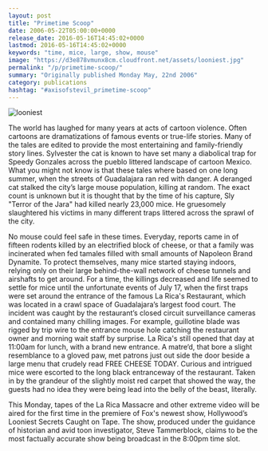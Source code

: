 ```yaml
---
layout: post
title: "Primetime Scoop"
date: 2006-05-22T05:00:00+0000
release_date: 2016-05-16T14:45:02+0000
lastmod: 2016-05-16T14:45:02+0000
keywords: "time, mice, large, show, mouse"
image: "https://d3e878vmunx8cm.cloudfront.net/assets/looniest.jpg"
permalink: "/p/primetime-scoop/"
summary: "Originally published Monday May, 22nd 2006"
category: publications
hashtag: "#axisofstevil_primetime-scoop"
---
```


[id_1]: https://d3e878vmunx8cm.cloudfront.net/assets/looniest.jpg "looniest"

![looniest][id_1]

The world has laughed for many years at acts of cartoon violence. Often cartoons are dramatizations of famous events or true-life stories. Many of the tales are edited to provide the most entertaining and family-friendly story lines. Sylvester the cat is known to have set many a diabolical trap for Speedy Gonzales across the pueblo littered landscape of cartoon Mexico. What you might not know is that these tales where based on one long summer, when the streets of Guadalajara ran red with danger. A deranged cat stalked the city’s large mouse population, killing at random. The exact count is unknown but it is thought that by the time of his capture, Sly "Terror of the Jara" had killed nearly 23,000 mice. He gruesomely slaughtered his victims in many different traps littered across the sprawl of the city. 
           
No mouse could feel safe in these times. Everyday, reports came in of fifteen rodents killed by an electrified block of cheese, or that a family was incinerated when fed tamales filled with small amounts of Napoleon Brand Dynamite. To protect themselves, many mice started staying indoors, relying only on their large behind-the-wall network of cheese tunnels and airshafts to get around. For a time, the killings decreased and life seemed to settle for mice until the unfortunate events of July 17, when the first traps were set around the entrance of the famous La Rica's Restaurant, which was located in a crawl space of Guadalajara’s largest food court. The incident was caught by the restaurant’s closed circuit surveillance cameras and contained many chilling images. For example, guillotine blade was rigged by trip wire to the entrance mouse hole catching the restaurant owner and morning wait staff by surprise. La Rica's still opened that day at 11:00am for lunch, with a brand new entrance. A matre‘d, that bore a slight resemblance to a gloved paw, met patrons just out side the door beside a large menu that crudely read FREE CHEESE TODAY. Curious and intrigued mice were escorted to the long black entranceway of the restaurant. Taken in by the grandeur of the slightly moist red carpet that showed the way, the guests had no idea they were being lead into the belly of the beast, literally.
           
This Monday, tapes of the La Rica Massacre and other extreme video will be aired for the first time in the premiere of Fox's newest show, Hollywood’s Looniest Secrets Caught on Tape.  The show, produced under the guidance of historian and avid toon investigator, Steve Tammerblock, claims to be the most factually accurate show being broadcast in the 8:00pm time slot.

